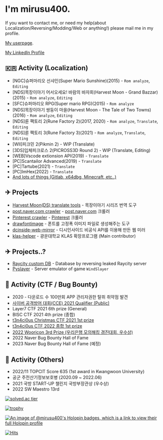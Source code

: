 # I'm mirusu400.

If you want to contact me, or need my help(about Localization/Reversing/Modding/Web or anything!) please mail me in my profile.

[My userpage](http://mirunamu.kro.kr/).

[My LinkedIn Profile](https://www.linkedin.com/in/%EC%84%B1%EC%A7%84-%EA%B9%80-031b08228/)

## 🇰🇷 Activity (Localization)
* [NGC]슈퍼마리오 선샤인(Super Mario Sunshine)(2015) - `Rom analyze`, `Editing`
* [NDS]목장이야기 어서오세요! 바람의 바자회(Harvest Moon - Grand Bazzar)(2015) - `Rom analyze`, `Editing`
* [SFC]슈퍼마리오 RPG(Super mario RPG)(2015) - `Rom analyze`
* [NDS]목장이야기 쌍둥이 마을(Harvest Moon - The Tale of Two Towns)(2016) - `Rom analyze`, `Editing`
* [NDS]룬 팩토리 2(Rune Factory 2)(2017, 2020) - `Rom analyze`, `Translate`, `Editing`
* [NDS]룬 팩토리 3(Rune Factory 3)(2021) - `Rom analyze`, `Translate`, `Editing`
* [WII]피크민 2(Pikmin 2) - WIP (Translate)
* [3DS]입체피크로스 2(PICROSS3D Round 2) - WIP (Translate, Editing)
* [WEB]Vscode extionsion API(2019) - `Translate`
* [PC]Scantailor Advanced(2019) - `Translate`
* [PC]Tartube(2021) - `Translate`
* [PC]ImHex(2022) - `Translate`
* [And lots of things (Gitlab, x64dbg, Minecraft, etc..)](https://crowdin.com/profile/mirusu400)

## ✈ Projects
* [Harvest Moon(DS) translate tools](https://github.com/mirusu400/HarvestMoon_Translate_Tools)  - 목장이야기 시리즈 번역 도구
* [post.naver.com crawler](https://github.com/mirusu400/postnaver_Crawler)                      - [post.naver.com](https://post.naver.com/) 크롤러
* [Pinterest crawler](https://github.com/mirusu400/Pinterest-infinite-crawler)                  - [Pinterest](https://pinterest.com/) 크롤러
* [drawfontimage](https://github.com/mirusu400/drawfontimage)                                   - 폰트를 고정폭 이미지 파일로 생성해주는 도구
* [dcinside-web-mirror](https://github.com/mirusu400/dcinside-web-mirror)                       - 디시인사이드 비공식 API를 이용해 만든 웹 미러
* [klas-helper](https://github.com/klas-helper/klas-helper)                                     - 광운대학교 KLAS 확장프로그램 (Main contributor)

## ✈ Projects..?
* [Raycity custom DB](https://github.com/mirusu400/Raycity-CustomDB-backup)  - Database by reversing leaked Raycity server
* [Pyslayer](https://github.com/mirusu400/PySlayer)                          - Server emulator of game `WindSlayer`

## 🚩 Activity (CTF / Bug Bounty)
* 2020 - 다운로드 수 100만회 APP 관리자권한 탈취 취약점 발견
* [사이버 공격방어 대회(CCE) 2021 Qualifier (Public)](https://github.com/mirusu400/mirusu400/blob/main/CCE2021.PNG?raw=true)
* Layer7 CTF 2021 6th prize (General)
* BISC CTF 2021 4th prize (종합)
* [t3n4ci0us Christmas CTF 2021 1st prize](https://github.com/mirusu400/mirusu400/blob/main/Certificationmirusu400.jpg?raw=true)
* [t3n4ci0us CTF 2022 종합 1st prize](https://github.com/mirusu400/mirusu400/blob/main/t3n4ci0us_mirusu400.jpg?raw=true)
* [2022 Wooricon 3rd Prize (우리은행 모의해킹 경진대회, 우수상)](http://www.koreastocknews.com/news/articleView.html?idxno=75209)
* 2022 Naver Bug Bounty Hall of Fame
* 2023 Naver Bug Bounty Hall of Fame (예정)

## 📙 Activity (Others)
* 2022/11 TOPCIT Score 635 (1st award in Kwangwoon University)
* 공군 주전산기정보보호병 (2020.09 ~ 2022.06)
* 2021 국방 START-UP 챌린지 국방부장관상 (우수상)
* 2022 SW Maestro 13rd



[![solved.ac tier](http://mazassumnida.wtf/api/generate_badge?boj=mirusu400)](https://solved.ac/mirusu400)

[![trophy](https://github-profile-trophy.vercel.app/?username=mirusu400)](https://github.com/ryo-ma/github-profile-trophy)

[![An image of @mirusu400's Holopin badges, which is a link to view their full Holopin profile](https://holopin.me/mirusu400)](https://holopin.io/@mirusu400)

[![Hits](https://hits.seeyoufarm.com/api/count/incr/badge.svg?url=https%3A%2F%2Fgithub.com%2Fmirusu400&count_bg=%2379C83D&title_bg=%23555555&icon=&icon_color=%23E7E7E7&title=hits&edge_flat=false)](https://hits.seeyoufarm.com)
